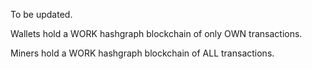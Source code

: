 To be updated.


Wallets hold a WORK hashgraph blockchain of only OWN transactions.

Miners hold a WORK hashgraph blockchain of ALL transactions.
